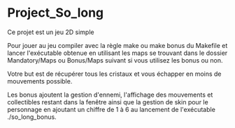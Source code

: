 # Project_So_long

Ce projet est un jeu 2D simple

Pour jouer au jeu compiler avec la règle make ou make bonus du Makefile et lancer l'exécutable obtenue en utilisant les maps se trouvant dans le dossier Mandatory/Maps ou Bonus/Maps suivant si vous utilisez les bonus ou non.

Votre but est de récupérer tous les cristaux et vous échapper en moins de mouvements possible.

Les bonus ajoutent la gestion d'ennemi, l'affichage des mouvements et collectibles restant dans la fenêtre ainsi que la gestion de skin pour le personnage en ajoutant un chiffre de 1 à 6 au lancement de l'exécutable ./so_long_bonus.
